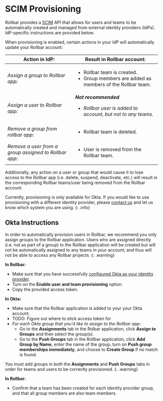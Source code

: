 # SCIM Provisioning

Rollbar provides a [SCIM](https://en.wikipedia.org/wiki/System_for_Cross-domain_Identity_Management) API that allows for users and teams to be automatically created and managed from external identity providers (IdPs).  IdP-specific instructions are provided below.

When provisioning is enabled, certain actions in your IdP will automatically update your Rollbar account:

<table>
 <thead>
  <tr>
   <th>Action in IdP:</th>
   <th>Result in Rollbar account:</th>
  </tr>
 </thead>
 <tbody>
  <tr>
   <td>
    <em>Assign a group to Rollbar app:</em>
   </td>
   <td>
    <ul>
     <li>Rollbar team is created.</li>
     <li>Group members are added as members of the Rollbar team.</li>
    </ul>
   </td>
  </tr>
  <tr>
   <td>
    <em>Assign a user to Rollbar app:</em>
   </td>
   <td>
    <em><strong>Not recommended</strong><em>
     <ul><li>Rollbar user is added to account, but not to any teams.</li></ul>
   </td>
  </tr>
  <tr>
   <td>
    <em>Remove a group from rollbar app:</em>
   </td>
   <td>
    <ul><li>Rollbar team is deleted.</li></ul>
   </td>
  </tr>
  <tr>
   <td>
    <em>Remove a user from a group assigned to Rollbar app:</em>
   </td>
   <td>
    <ul><li>User is removed from the Rollbar team.</li></ul>
   </td>
  </tr>
 </tbody>
</table>

Additionally, any action on a user or group that would cause it to lose access to the Rollbar app (i.e. delete, suspend, deactivate, etc.) will result in the corresponding Rollbar teams/user being removed from the Rollbar account.

Currently, provisioning is only available for Okta.  If you would like to use provisioning with a different identity provider, please [contact us](mailto:support@rollbar.com) and let us know which system you are using.
{: .info}

## Okta Instructions

In order to automatically provision users in Rollbar, we recommend you only assign groups to the Rollbar application.  Users who are assigned directly (i.e. not as part of a group) to the Rollbar application will be created but will not be automatically assigned to any teams in your account, and thus will not be able to access any Rollbar projects.
{: .warning}

**In Rollbar:**

* Make sure that you have successfully [configured Okta as your identity provider](../saml/#okta).
* Turn on the **Enable user and team provisioning** option.
* Copy the provided access token.

**In Okta:**

* Make sure that the Rollbar application is added to your your Okta account.
* TODO:  Figure out where to stick access token for 
* _For each Okta group that you'd like to assign to the Rollbar app:_
  * Go to the **Assignments** tab in the Rolbar application, click **Assign to Groups** and then select the group(s). 
  * Go to the **Push Groups** tab in the Rollbar application, click **Add Group by Name**, enter the name of the group, turn on **Push group memberships immediately**, and choose to **Create Group** if no match is found.

You must add groups in _both_ the **Assignments** and **Push Groups** tabs in order for teams and users to be correctly provisioned. 
{: .warning}

**In Rollbar:**

* Confirm that a team has been created for each identity provider group, and that all group members are also team members.
